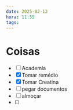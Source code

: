 ```yaml
---
date: 2025-02-12
hora: 11:55
tags:
---
```





# Coisas
- [ ] Academia
- [x] Tomar remédio
- [x] Tomar Creatina
- [ ] pegar documentos
- [ ] almoçar
- [ ] 